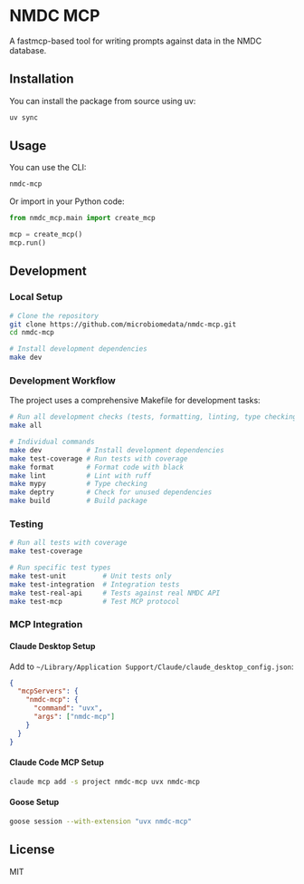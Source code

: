 # NMDC MCP

A fastmcp-based tool for writing prompts against data in the NMDC database.

## Installation

You can install the package from source using uv:

```bash
uv sync
```

## Usage

You can use the CLI:

```bash
nmdc-mcp
```

Or import in your Python code:

```python
from nmdc_mcp.main import create_mcp

mcp = create_mcp()
mcp.run()
```

## Development

### Local Setup

```bash
# Clone the repository
git clone https://github.com/microbiomedata/nmdc-mcp.git
cd nmdc-mcp

# Install development dependencies
make dev
```

### Development Workflow

The project uses a comprehensive Makefile for development tasks:

```bash
# Run all development checks (tests, formatting, linting, type checking)
make all

# Individual commands
make dev           # Install development dependencies
make test-coverage # Run tests with coverage
make format        # Format code with black
make lint          # Lint with ruff
make mypy          # Type checking
make deptry        # Check for unused dependencies
make build         # Build package
```

### Testing

```bash
# Run all tests with coverage
make test-coverage

# Run specific test types
make test-unit         # Unit tests only
make test-integration  # Integration tests
make test-real-api     # Tests against real NMDC API
make test-mcp          # Test MCP protocol
```

### MCP Integration

#### Claude Desktop Setup
Add to `~/Library/Application Support/Claude/claude_desktop_config.json`:
```json
{
  "mcpServers": {
    "nmdc-mcp": {
      "command": "uvx",
      "args": ["nmdc-mcp"]
    }
  }
}
```

#### Claude Code MCP Setup
```bash
claude mcp add -s project nmdc-mcp uvx nmdc-mcp
```

#### Goose Setup
```bash
goose session --with-extension "uvx nmdc-mcp"
```

## License

MIT